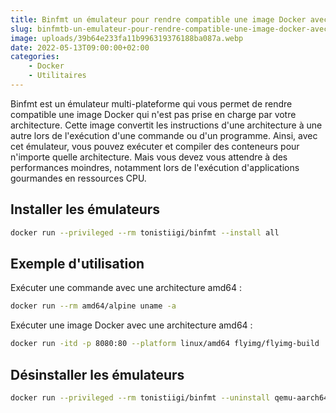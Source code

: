 ```yaml
---
title: Binfmt un émulateur pour rendre compatible une image Docker avec votre architecture
slug: binfmtb-un-emulateur-pour-rendre-compatible-une-image-docker-avec-votre-architecture
image: uploads/39b64e233fa11b996319376188ba087a.webp
date: 2022-05-13T09:00:00+02:00
categories:
    - Docker
    - Utilitaires
---
```


Binfmt est un émulateur multi-plateforme qui vous permet de rendre compatible une image Docker qui n'est pas prise en charge par votre architecture. Cette image convertit les instructions d'une architecture à une autre lors de l'exécution d'une commande ou d'un programme. Ainsi, avec cet émulateur, vous pouvez exécuter et compiler des conteneurs pour n'importe quelle architecture. Mais vous devez vous attendre à des performances moindres, notamment lors de l'exécution d'applications gourmandes en ressources CPU.

## Installer les émulateurs

```bash
docker run --privileged --rm tonistiigi/binfmt --install all
```

## Exemple d'utilisation


Exécuter une commande avec une architecture amd64 :

```bash
docker run --rm amd64/alpine uname -a
```

Exécuter une image Docker avec une architecture amd64 :

```bash
docker run -itd -p 8080:80 --platform linux/amd64 flyimg/flyimg-build
```

## Désinstaller les émulateurs

```bash
docker run --privileged --rm tonistiigi/binfmt --uninstall qemu-aarch64
```
